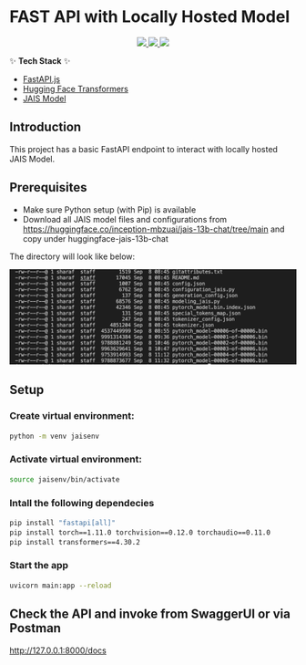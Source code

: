 # FAST API with Locally Hosted Model

<div align="center">
  <a alt="FastAPI logo" href="https://fastapi.tiangolo.com/" target="_blank" rel="noreferrer">
    <img src="https://fastapi.tiangolo.com/img/logo-margin/logo-teal.png" width="100">
  </a>  
  <a alt="HuggingFace logo" href="https://huggingface.co/" target="_blank" rel="noreferrer">
    <img src="https://encrypted-tbn0.gstatic.com/images?q=tbn:ANd9GcQZvbFMg3jsN0INoEpJ2kRuduXjQG4q7ZHfsR8b3PpA&s" width="100">
  </a>  
  <a alt="Jais logo" href="https://mbzuai.ac.ae/news/meet-jais-the-worlds-most-advanced-arabic-large-language-model-open-sourced-by-g42s-inception/" target="_blank" rel="noreferrer">
    <img src="https://the-decoder.com/wp-content/uploads/2023/09/jais-logo.png" width="100">
  </a>  
</div>

✨ **Tech Stack** ✨

- [FastAPI.js](https://fastapi.tiangolo.com/)
- [Hugging Face Transformers](https://huggingface.co/docs/transformers/index)
- [JAIS Model](https://huggingface.co/inception-mbzuai/jais-13b-chat)
  
## Introduction

This project has a basic FastAPI endpoint to interact with locally hosted JAIS Model.

## Prerequisites

- Make sure Python setup (with Pip) is available
- Download all JAIS model files and configurations from https://huggingface.co/inception-mbzuai/jais-13b-chat/tree/main and copy under huggingface-jais-13b-chat

The directory will look like below: 

![JAIS setup](screenshots/jais.png?raw=true "JAIS Setup")

  

## Setup

### Create virtual environment:
```bash
python -m venv jaisenv
```
### Activate virtual environment:
```bash
source jaisenv/bin/activate
```

### Intall the following dependecies
```bash
pip install "fastapi[all]"
pip install torch==1.11.0 torchvision==0.12.0 torchaudio==0.11.0
pip install transformers==4.30.2
```


### Start the app
```bash
uvicorn main:app --reload
```


## Check the API and invoke from SwaggerUI or via Postman

 http://127.0.0.1:8000/docs
